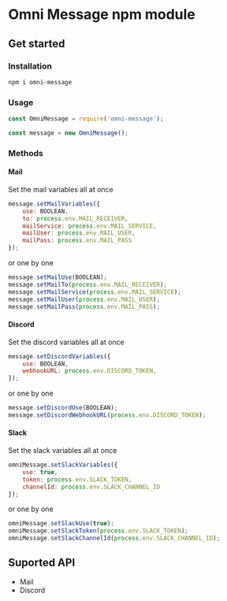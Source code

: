 # Omni Message npm module

## Get started

### Installation

```bash
npm i omni-message
```

### Usage

```js
const OmniMessage = require('omni-message');

const message = new OmniMessage();
```

### Methods

#### Mail

Set the mail variables all at once

```js
message.setMailVariables({
    use: BOOLEAN,
    to: process.env.MAIL_RECEIVER,
    mailService: process.env.MAIL_SERVICE,
    mailUser: process.env.MAIL_USER,
    mailPass: process.env.MAIL_PASS
});
```

or one by one

```js
message.setMailUse(BOOLEAN);
message.setMailTo(process.env.MAIL_RECEIVER);
message.setMailService(process.env.MAIL_SERVICE);
message.setMailUser(process.env.MAIL_USER);
message.setMailPass(process.env.MAIL_PASS);
```

#### Discord

Set the discord variables all at once

```js
message.setDiscordVariables({
    use: BOOLEAN,
    webhookURL: process.env.DISCORD_TOKEN,
});
```

or one by one

```js
message.setDiscordUse(BOOLEAN);
message.setDiscordWebhookURL(process.env.DISCORD_TOKEN);
```

#### Slack

Set the slack variables all at once

```js
omniMessage.setSlackVariables({
    use: true,
    token: process.env.SLACK_TOKEN,
    channelId: process.env.SLACK_CHANNEL_ID
});
```

or one by one

```js
omniMessage.setSlackUse(true);
omniMessage.setSlackToken(process.env.SLACK_TOKEN);
omniMessage.setSlackChannelId(process.env.SLACK_CHANNEL_ID);
```

## Suported API

- Mail
- Discord
